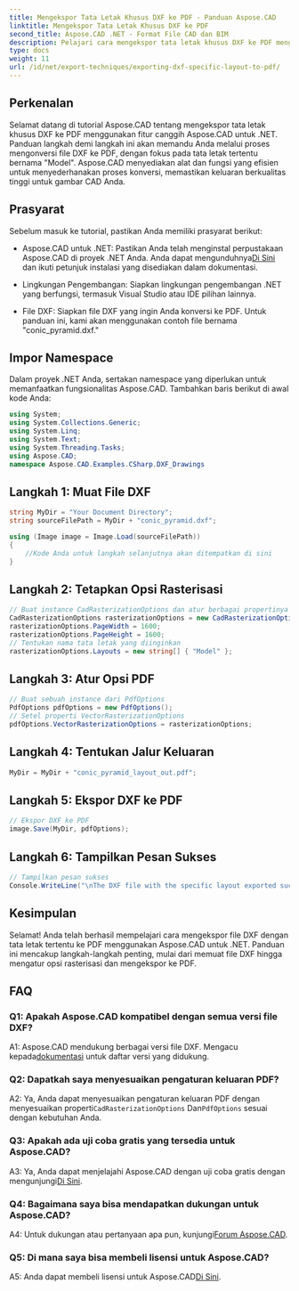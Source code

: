 ```yaml
---
title: Mengekspor Tata Letak Khusus DXF ke PDF - Panduan Aspose.CAD
linktitle: Mengekspor Tata Letak Khusus DXF ke PDF
second_title: Aspose.CAD .NET - Format File CAD dan BIM
description: Pelajari cara mengekspor tata letak khusus DXF ke PDF menggunakan Aspose.CAD untuk .NET. Ikuti panduan langkah demi langkah kami untuk konversi yang efisien dan berkualitas tinggi.
type: docs
weight: 11
url: /id/net/export-techniques/exporting-dxf-specific-layout-to-pdf/
---
```

## Perkenalan

Selamat datang di tutorial Aspose.CAD tentang mengekspor tata letak khusus DXF ke PDF menggunakan fitur canggih Aspose.CAD untuk .NET. Panduan langkah demi langkah ini akan memandu Anda melalui proses mengonversi file DXF ke PDF, dengan fokus pada tata letak tertentu bernama "Model". Aspose.CAD menyediakan alat dan fungsi yang efisien untuk menyederhanakan proses konversi, memastikan keluaran berkualitas tinggi untuk gambar CAD Anda.

## Prasyarat

Sebelum masuk ke tutorial, pastikan Anda memiliki prasyarat berikut:

- Aspose.CAD untuk .NET: Pastikan Anda telah menginstal perpustakaan Aspose.CAD di proyek .NET Anda. Anda dapat mengunduhnya[Di Sini](https://releases.aspose.com/cad/net/) dan ikuti petunjuk instalasi yang disediakan dalam dokumentasi.

- Lingkungan Pengembangan: Siapkan lingkungan pengembangan .NET yang berfungsi, termasuk Visual Studio atau IDE pilihan lainnya.

- File DXF: Siapkan file DXF yang ingin Anda konversi ke PDF. Untuk panduan ini, kami akan menggunakan contoh file bernama "conic_pyramid.dxf."

## Impor Namespace

Dalam proyek .NET Anda, sertakan namespace yang diperlukan untuk memanfaatkan fungsionalitas Aspose.CAD. Tambahkan baris berikut di awal kode Anda:

```csharp
using System;
using System.Collections.Generic;
using System.Linq;
using System.Text;
using System.Threading.Tasks;
using Aspose.CAD;
namespace Aspose.CAD.Examples.CSharp.DXF_Drawings

```

## Langkah 1: Muat File DXF

```csharp
string MyDir = "Your Document Directory";
string sourceFilePath = MyDir + "conic_pyramid.dxf";

using (Image image = Image.Load(sourceFilePath))
{
    //Kode Anda untuk langkah selanjutnya akan ditempatkan di sini
}
```

## Langkah 2: Tetapkan Opsi Rasterisasi

```csharp
// Buat instance CadRasterizationOptions dan atur berbagai propertinya
CadRasterizationOptions rasterizationOptions = new CadRasterizationOptions();
rasterizationOptions.PageWidth = 1600;
rasterizationOptions.PageHeight = 1600;
// Tentukan nama tata letak yang diinginkan
rasterizationOptions.Layouts = new string[] { "Model" };
```

## Langkah 3: Atur Opsi PDF

```csharp
// Buat sebuah instance dari PdfOptions
PdfOptions pdfOptions = new PdfOptions();
// Setel properti VectorRasterizationOptions
pdfOptions.VectorRasterizationOptions = rasterizationOptions;
```

## Langkah 4: Tentukan Jalur Keluaran

```csharp
MyDir = MyDir + "conic_pyramid_layout_out.pdf";
```

## Langkah 5: Ekspor DXF ke PDF

```csharp
// Ekspor DXF ke PDF
image.Save(MyDir, pdfOptions);
```

## Langkah 6: Tampilkan Pesan Sukses

```csharp
// Tampilkan pesan sukses
Console.WriteLine("\nThe DXF file with the specific layout exported successfully to PDF.\nFile saved at " + MyDir);
```

## Kesimpulan

Selamat! Anda telah berhasil mempelajari cara mengekspor file DXF dengan tata letak tertentu ke PDF menggunakan Aspose.CAD untuk .NET. Panduan ini mencakup langkah-langkah penting, mulai dari memuat file DXF hingga mengatur opsi rasterisasi dan mengekspor ke PDF.

## FAQ

### Q1: Apakah Aspose.CAD kompatibel dengan semua versi file DXF?

 A1: Aspose.CAD mendukung berbagai versi file DXF. Mengacu kepada[dokumentasi](https://reference.aspose.com/cad/net/) untuk daftar versi yang didukung.

### Q2: Dapatkah saya menyesuaikan pengaturan keluaran PDF?

A2: Ya, Anda dapat menyesuaikan pengaturan keluaran PDF dengan menyesuaikan properti`CadRasterizationOptions` Dan`PdfOptions` sesuai dengan kebutuhan Anda.

### Q3: Apakah ada uji coba gratis yang tersedia untuk Aspose.CAD?

 A3: Ya, Anda dapat menjelajahi Aspose.CAD dengan uji coba gratis dengan mengunjungi[Di Sini](https://releases.aspose.com/).

### Q4: Bagaimana saya bisa mendapatkan dukungan untuk Aspose.CAD?

 A4: Untuk dukungan atau pertanyaan apa pun, kunjungi[Forum Aspose.CAD](https://forum.aspose.com/c/cad/19).

### Q5: Di mana saya bisa membeli lisensi untuk Aspose.CAD?

 A5: Anda dapat membeli lisensi untuk Aspose.CAD[Di Sini](https://purchase.aspose.com/buy).